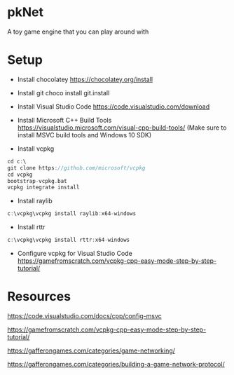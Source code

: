 # pkNet

A toy game engine that you can play around with


# Setup

  - Install chocolatey
https://chocolatey.org/install

  - Install git
choco install git.install

  - Install Visual Studio Code
https://code.visualstudio.com/download

  - Install Microsoft C++ Build Tools
https://visualstudio.microsoft.com/visual-cpp-build-tools/
(Make sure to install MSVC build tools and Windows 10 SDK)

  - Install vcpkg
```c
cd c:\
git clone https://github.com/microsoft/vcpkg
cd vcpkg
bootstrap-vcpkg.bat
vcpkg integrate install
```

  - Install raylib
```c
c:\vcpkg\vcpkg install raylib:x64-windows
```

  - Install rttr
```c
c:\vcpkg\vcpkg install rttr:x64-windows
```

  - Configure vcpkg for Visual Studio Code
https://gamefromscratch.com/vcpkg-cpp-easy-mode-step-by-step-tutorial/


# Resources

https://code.visualstudio.com/docs/cpp/config-msvc

https://gamefromscratch.com/vcpkg-cpp-easy-mode-step-by-step-tutorial/

https://gafferongames.com/categories/game-networking/

https://gafferongames.com/categories/building-a-game-network-protocol/
